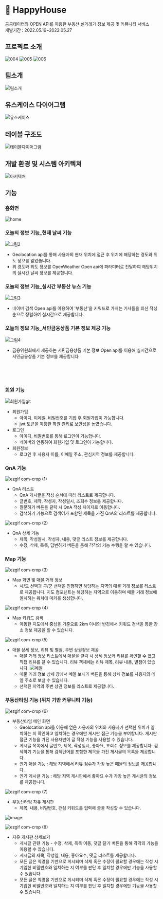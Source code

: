 # 🏡 HappyHouse

공공데이터와 OPEN API를 이용한 부동산 실거래가 정보 제공 및 커뮤니티 서비스 </br>
개발기간 : 2022.05.16~2022.05.27
## 프로젝트 소개
![004](https://user-images.githubusercontent.com/77961413/232291704-a6daa3e6-cb79-427e-865d-8c0ef7ec91b1.png)
![005](https://user-images.githubusercontent.com/77961413/232292067-77388fcb-3681-4386-b36c-ba34d48e4b4d.png)
![006](https://user-images.githubusercontent.com/77961413/232292153-0794e199-910c-4103-a693-f25eecd2e160.png)
## 팀소개
![팀소개](https://user-images.githubusercontent.com/77961413/232316175-64e036ff-e4c7-4d50-a712-ee9fa0148dda.png)

## 유스케이스 다이어그램
![유스케이스](https://user-images.githubusercontent.com/77961413/232316283-aa791d30-399a-4129-a96b-986e43f80460.png)

## 테이블 구조도
![테이블다이어그램](https://user-images.githubusercontent.com/77961413/232316200-14298337-84ba-4fbd-93b3-517b89926449.png)

## 개발 환경 및 시스템 아키텍쳐
![아키텍쳐](https://user-images.githubusercontent.com/77961413/232318788-fe1c98aa-8f4a-4208-99eb-7815ef13b421.png)





## 기능

### 홈화면

![home](https://user-images.githubusercontent.com/77961413/232333173-f8fba69f-c082-4a02-b468-c5cc4c6aabaa.gif)

### 오늘의 정보 기능_현재 날씨 기능

![그림2](https://user-images.githubusercontent.com/77961413/232318868-7832ae08-91de-473d-b582-ab69bace6b89.png)

* Geolocation api를 통해 사용자의 현재 위치에 접근 후 위치에 해당하는 경도와 위도 정보를 얻었습니다.
* 위 경도와 위도 정보를 OpenWeather Open api에 파라미터로 전달하여 해당위치의 실시간 날씨 정보를 제공합니다.
 
### 오늘의 정보 기능_실시간 부동산 뉴스 기능

![그림3](https://user-images.githubusercontent.com/77961413/232318880-ab69f144-72db-417c-90f8-cbd176b572a0.png)

* 네이버 검색 Open api를 이용하여 '부동산'을 키워드로 가지는 기사들을 최신 작성 순으로 정렬하여 실시간으로 제공합니다.

### 오늘의 정보 기능_서민금융상품 기본 정보 제공 기능

![그림4](https://user-images.githubusercontent.com/77961413/232318895-00348f29-833e-461f-87ed-b4a04bbedcfb.png)

* 금융위원회에서 제공하는 서민금융상품 기본 정보 Open api를 이용해 실시간으로 서민금융상품 기본 정보를 제공합니다
</br>
</br>
</br>

### 회원 기능

![회원가입git](https://user-images.githubusercontent.com/77961413/232327452-73c850fc-e843-46bf-bc89-6ad629e8756a.gif)

- 회원가입
  - 아이디, 이메일, 비밀번호를 기입 후 회원가입이 가능합니다.
  - jwt 토큰을 이용한 회원 관리로 보안성을 높였습니다.
- 로그인
  - 아이디, 비밀번호를 통해 로그인이 가능합니다.
  - 네이버와 연동하여 회원가입 및 로그인이 가능합니다.
- 회원정보
  - 로그인 후 사용자 이름, 이메일 주소, 관심지역 정보를 제공합니다. 	
  
### QnA 기능


![ezgif com-crop (1)](https://user-images.githubusercontent.com/77961413/232334263-e8639518-318e-4068-bafb-20b839efb69f.gif)


- QnA 리스트
  * QnA 게시글을 작성 순서에 따라 리스트로 제공합니다.
  * 글번호, 제작, 작성자, 작성일시, 조회수 정보를 제공합니다.
  * 질문하기 버튼을 클릭 시 QnA 작성 페이지로 이동합니다.
  * 검색하기 기능으로 검색어가 포함된 제목을 가진 QnA의 리스트를 제공합니다.
				
![ezgif com-crop (2)](https://user-images.githubusercontent.com/77961413/232334296-363ea902-07d7-4d1b-9441-60bc9666663a.gif)

- QnA 상세 기능
  * 제목, 작성일시, 작성자, 내용, 댓글 리스트 정보를 제공합니다.
  * 수정, 삭제, 목록, 답변하기 버튼을 통해 각각의 기능 수행을 할 수 있습니다.
 
### Map 기능



![ezgif com-crop (3)](https://user-images.githubusercontent.com/77961413/232334322-87479067-76cf-4322-a933-44f5eb300ade.gif)
- Map 화면 및 매물 거래 정보
  * 시/도 선택과 구/군 선택을 진행하면 해당하는 지역의 매물 거래 정보를 리스트로 제공합니다. 지도 컴포넌트는 해당하는 지역으로 이동하며 매물 거래 정보에 일치하는 위치에 마커를 생성합니다.

![ezgif com-crop (4)](https://user-images.githubusercontent.com/77961413/232334335-c52f158b-4e6e-426a-95ae-6cde0a2cae04.gif)
- Map 키워드 검색
  * 이동한 지도에서 중심을 기준으로 2km 이내의 반경에서 키워드 검색을 통한 장소 정보 제공을 할 수 있습니다. 
 

![ezgif com-crop (5)](https://user-images.githubusercontent.com/77961413/232334342-a614c525-b545-43ba-b199-cabd9195fa83.gif)

- 매물 상세 정보, 리뷰 및 별점, 주변 상권정보 제공  
  * 매물 거래 정보 리스트에서 매물을 클릭 시 상세 정보와 리뷰를 확인할 수 있고 직접 리뷰를 달 수 있습니다. 리뷰 객체에는 리뷰 제목, 리뷰 내용, 별점이 있습니다.
  ![메일](https://user-images.githubusercontent.com/77961413/232338961-c8565212-697d-4ec0-a3f9-e723f9ab0229.png)
  * 매물 거래 정보 상세 창에서 메일 보내기 버튼을 통해 상세 정보를 사용자의 메일 주소로 보낼 수 있습니다. 
  * 선택된 지역의 주변 상권 정보를 리스트로 제공합니다.
  
  
### 부동산타임 기능 (위치 기반 커뮤니티 기능)

![ezgif com-crop (6)](https://user-images.githubusercontent.com/77961413/232334360-cd4e8c9f-0625-4dc0-b873-c2d08a990267.gif)

- 부동산타임 메인 화면
  * Geolocation api를 이용해 얻은 사용자의 위치와 사용자가 선택한 위치가 일치하는 지 확인하고 일치하는 경우에만 게시판 접근 기능을 부여합니다.	게시판 접근 기능을 가진 사용자만이 글 작성 기능을 사용할 수 있습니다.
  * 게시글 목록에서 글번호, 제목, 작성일시, 좋아요, 조회수 정보를 제공합니다. 검색하기 기능을 통해 검색단어를 포함한 제목을 가진 게시글의 목록을 제공합니다.
  * 인기 매물 기능 : 해당 지역에서 리뷰 점수가 가장 높은 매물의 정보를 제공합니다.
  * 인기 게시글 기능 : 해당 지역 게시판에서 좋아요 수가 가장 높은 게시글의 정보를 제공합니다.
  
![ezgif com-crop (7)](https://user-images.githubusercontent.com/77961413/232334366-fda52483-9cce-4011-9faa-8d672b414aa8.gif)
- 부동산타임 자유 게시판
  - 제목, 내용, 비밀번호, 관심 키워드를 입력해 글을 작성할 수 있습니다.
  
![image](https://user-images.githubusercontent.com/77961413/232339020-e1992728-cc7c-433e-bf61-efcd2a4a4350.png)

![ezgif com-crop (8)](https://user-images.githubusercontent.com/77961413/232334371-3c50a049-1663-4a32-be9b-ab9331998e46.gif)
- 자유 게시판 상세보기
  * 게시글 관련 기능 - 수정, 삭제, 목록 이동, 댓글 달기 버튼을 통해 각각의 기능을 이용할 수 있습니다.
  * 게시글의 제목, 작성일, 내용, 좋아요수, 댓글 리스트를 제공합니다. 
  * 모든 글은 익명을 기반으로 게시되며 삭제 혹은 수정이 필요할 경우에는 작성 시 기입한 비밀번호와 일치하는 지 여부를 판단 후 일치할 경우에만 기능을 사용할 수 있습니다.
  * 모든 글은 익명을 기반으로 게시되며 삭제 혹은 수정이 필요할 경우에는 작성 시 기입한 비밀번호와 일치하는 지 여부를 판단 후 일치할 경우에만 기능을 사용할 수 있습니다.
